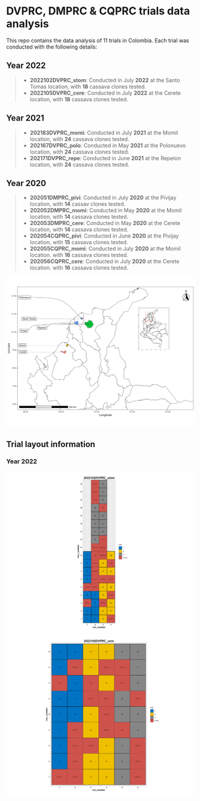 # DVPRC, DMPRC & CQPRC trials data analysis

This repo contains the data analysis of 11 trials in Colombia. Each trial was conducted with the following details:

## Year 2022

> -   **2022102DVPRC_stom**: Conducted in July **2022** at the Santo Tomas location, with **18** cassava clones tested.
> -   **2022105DVPRC_cere**: Conducted in July **2022** at the Cerete location, with **18** cassava clones tested.

## Year 2021

> -   **202183DVPRC_momi**: Conducted in July **2021** at the Momil location, with **24** cassava clones tested.
> -   **202167DVPRC_polo**: Conducted in May **2021** at the Polonuevo location, with **24** cassava clones tested.
> -   **202171DVPRC_repe**: Conducted in June **2021** at the Repelon location, with **24** cassava clones tested.

## Year 2020

> -   **202051DMPRC_pivi**: Conducted in July **2020** at the Pivijay location, with **14** cassav clones tested.
> -   **202052DMPRC_momi**: Conducted in May **2020** at the Momil location, with **14** cassava clones tested.
> -   **202053DMPRC_cere**: Conducted in May **2020** at the Cerete location, with **14** cassava clones tested.
> -   **202054CQPRC_pivi**: Conducted in June **2020** at the Pivijay location, with **15** cassava clones tested.
> -   **202055CQPRC_momi**: Conducted in July **2020** at the Momil location. with **16** cassava clones tested.
> -   **202056CQPRC_cere**: Conducted in July **2020** at the Cerete location. with **16** cassava clones tested.

![](https://github.com/Cassava2050/2022DVPRC11ENV/blob/main/images/map_DVPRC_.png)

## Trial layout information
### Year 2022
![](https://github.com/Cassava2050/2022DVPRC11ENV/blob/main/images/layout_2022102DVPRC_stom_2023-08-16_.png)
![](https://github.com/Cassava2050/2022DVPRC11ENV/blob/main/images/layout_2022105DVPRC_cere_2023-08-16_.png)
